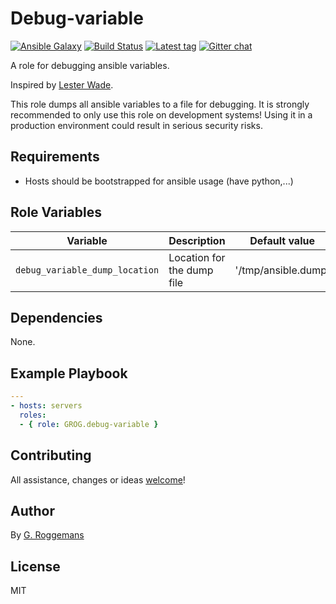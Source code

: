 # Debug-variable

[![Ansible Galaxy][galaxy_image]][galaxy_link]
[![Build Status][travis_image]][travis_link]
[![Latest tag][tag_image]][tag_url]
[![Gitter chat][gitter_image]][gitter_url]

A role for debugging ansible variables.

Inspired by [Lester Wade][lester_wade].

This role dumps all ansible variables to a file for debugging. It is strongly
recommended to only use this role on development systems! Using it in a
production environment could result in serious security risks.

## Requirements

- Hosts should be bootstrapped for ansible usage (have python,...)

## Role Variables

| Variable | Description | Default value |
|----------|-------------|---------------|
| `debug_variable_dump_location` | Location for the dump file | '/tmp/ansible.dump' |


## Dependencies

None.

## Example Playbook

```yaml
---
- hosts: servers
  roles:
  - { role: GROG.debug-variable }
```

## Contributing
All assistance, changes or ideas [welcome][issues]!

## Author
By [G. Roggemans][groggemans]

## License
MIT

[galaxy_image]:         https://img.shields.io/badge/galaxy-GROG.debug--variable-660198.svg?style=flat
[galaxy_link]:          https://galaxy.ansible.com/GROG/debug-variable
[travis_image]:         https://travis-ci.org/GROG/ansible-role-debug-variable.svg?branch=master
[travis_link]:          https://travis-ci.org/GROG/ansible-role-debug-variable
[tag_image]:            https://img.shields.io/github/tag/GROG/ansible-role-debug-variable.svg
[tag_url]:              https://github.com/GROG/ansible-role-debug-variable/tags
[gitter_image]:         https://badges.gitter.im/GROG/chat.svg
[gitter_url]:           https://gitter.im/GROG/chat

[lester_wade]:          https://coderwall.com/p/13lh6w

[issues]:               https://github.com/GROG/ansible-role-debug-variable/issues
[groggemans]:           https://github.com/groggemans
